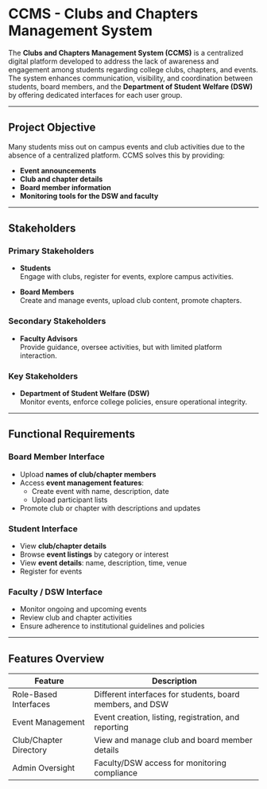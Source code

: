 #  CCMS - Clubs and Chapters Management System

The **Clubs and Chapters Management System (CCMS)** is a centralized digital platform developed to address the lack of awareness and engagement among students regarding college clubs, chapters, and events. The system enhances communication, visibility, and coordination between students, board members, and the **Department of Student Welfare (DSW)** by offering dedicated interfaces for each user group.

---

##  Project Objective

Many students miss out on campus events and club activities due to the absence of a centralized platform. CCMS solves this by providing:

-  **Event announcements**
-  **Club and chapter details**
-  **Board member information**
-  **Monitoring tools for the DSW and faculty**

---

##  Stakeholders

###  Primary Stakeholders
- **Students**  
  Engage with clubs, register for events, explore campus activities.

- **Board Members**  
  Create and manage events, upload club content, promote chapters.

###  Secondary Stakeholders
- **Faculty Advisors**  
  Provide guidance, oversee activities, but with limited platform interaction.

###  Key Stakeholders
- **Department of Student Welfare (DSW)**  
  Monitor events, enforce college policies, ensure operational integrity.

---

##  Functional Requirements

###  Board Member Interface
- Upload **names of club/chapter members**
- Access **event management features**:
  - Create event with name, description, date
  - Upload participant lists
- Promote club or chapter with descriptions and updates

###  Student Interface
- View **club/chapter details**
- Browse **event listings** by category or interest
- View **event details**: name, description, time, venue
- Register for events

###  Faculty / DSW Interface
- Monitor ongoing and upcoming events
- Review club and chapter activities
- Ensure adherence to institutional guidelines and policies

---

##  Features Overview

| Feature                          | Description                                               |
|----------------------------------|-----------------------------------------------------------|
|  Role-Based Interfaces           | Different interfaces for students, board members, and DSW |
|  Event Management                | Event creation, listing, registration, and reporting      |
|  Club/Chapter Directory          | View and manage club and board member details             |
|  Admin Oversight                 | Faculty/DSW access for monitoring compliance              |
